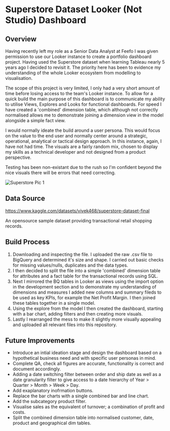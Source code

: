 # Superstore Dataset Looker (Not Studio) Dashboard


## Overview

Having recently left my role as a Senior Data Analyst at Feefo I was given permission to use our Looker instance to create a portfolio dashboard project. Having used the Superstore dataset when learning Tableau nearly 5 years ago I decided to revisit it. The priority here has been to evidence my understanding of the whole Looker ecosystem from modelling to visualisation. 

The scope of this project is very limited, I only had a very short amount of time before losing access to the team's Looker instance. To allow for a quick build the main purpose of this dashboard is to communicate my ability to utilise Views, Explores and Looks for functional dashboards. For speed I have created a 'combined' dimension table, which although not correctly normalised allows me to demonstrate joining a dimension view in the model alongside a simple fact view. 

I would normally ideate the build around a user persona. This would focus on the value to the end user and normally center around a strategic, operational, analytical or tactical design approach. In this instance, again, I have not had time. The visuals are a fairly random mix, chosen to display my skills as a technical developer and not designed from a product perspective. 

Testing has been non-existant due to the rush so I'm confident beyond the nice visuals there will be errors that need correcting. 

![Superstore Pic 1](https://github.com/user-attachments/assets/0185485e-a9fd-4da1-8642-d042a3aece11)


## Data Source

https://www.kaggle.com/datasets/vivek468/superstore-dataset-final

An opensource sample dataset providing transactional retail shopping records.

## Build Process

1. Downloading and inspecting the file. I uploaded the raw .csv file to BigQuery and determined it's size and shape. I carried out basic checks for missing values/nulls, duplicates and the data types.
2. I then decided to split the file into a simple 'combined' dimension table for attributes and a fact table for the transactional records using SQL.
3. Next I mirrored the BQ tables in Looker as views using the import option in the development section and to demonstrate my understanding of dimensions and measures I added new columns and summary fileds to be used as key KPIs, for example the Net Profit Margin. I then joined these tables together in a single model. 
4. Using the explore from the model I then created the dashboard, starting with a bar chart, adding filters and then creating more visuals.
5. Lastly I rearranged the mess to make it slightly more visually appealing and uploaded all relevant files into this repository. 

## Future Improvements

- Introduce an intial ideation stage and design the dashboard based on a hypothetical business need and with specific user personas in mind.
- Complete QA, check all figures are accurate, functionality is correct and document accordingly. 
- Adding a date switching filter between order and ship date as well as a date granularity filter to give access to a date hierarchy of Year > Quarter > Month > Week > Day.
- Add exaplanatory inofrmation buttons.
- Replace the bar charts with a single combined bar and line chart.
- Add the subcategory product filter.
- Visualise sales as the equivalent of turnover; a combination of profit and costs.
- Split the combined dimension table into normalised customer, date, product and geographical dim tables. 











